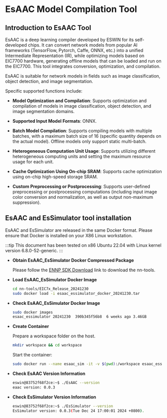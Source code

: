 # EsAAC Model Compilation Tool

## Introduction to EsAAC Tool

EsAAC is a deep learning compiler developed by ESWIN for its self-developed chips. It can convert network models from popular AI frameworks (TensorFlow, Pytorch, Caffe, ONNX, etc.) into a unified Intermediate Representation (IR), while optimizing models based on EIC7700 hardware, generating offline models that can be loaded and run on the EIC7700. This tool integrates conversion, optimization, and compilation.

EsAAC is suitable for network models in fields such as image classification, object detection, and image segmentation.

Specific supported functions include:

- **Model Optimization and Compilation**: Supports optimization and compilation of models in image classification, object detection, and image segmentation domains.

- **Supported Input Model Formats**: ONNX.

- **Batch Model Compilation**: Supports compiling models with multiple batches, with a maximum batch size of 16 (specific quantity depends on the actual model). Offline models only support static multi-batch.

- **Heterogeneous Computation Unit Usage**: Supports utilizing different heterogeneous computing units and setting the maximum resource usage for each unit.

- **Cache Optimization Using On-chip SRAM**: Supports cache optimization using on-chip high-speed storage SRAM.

- **Custom Preprocessing or Postprocessing**: Supports user-defined preprocessing or postprocessing computations (including input image color conversion and normalization, as well as output non-maximum suppression).

## EsAAC and EsSimulator tool installation

EsAAC and EsSimulator are released in the same Docker format. Please ensure that Docker is installed on your X86 Linux workstation.

:::tip
This document has been tested on x86 Ubuntu 22.04 with Linux kernel version 6.8.0-52-generic.
:::

- **Obtain EsAAC_EsSimulator Docker Compressed Package**

  Please follow the [ENNP SDK Download](introduction#ennp-sdk-download) link to download the nn-tools.

- **Load EsAAC_EsSimulator Docker Image**

  ```bash
  cd nn-tools/EIC7x_Release_20241230
  sudo docker load -i esaac_essimulator_docker_20241230.tar
  ```

- **Check EsAAC_EsSimulator Docker Image**

  ```bash
  sudo docker images
  esaac_essimulator 20241230  390b345f56b8  6 weeks ago 3.46GB
  ```

- **Create Container**

  Prepare a workspace folder on the host.

  ```bash
  mkdir workspace && cd workspace
  ```

  Start the container:

  ```bash
  sudo docker run --name esaac_sim -it -v $(pwd):/workspace esaac_essimulator:20241230 /bin/bash
  ```

- **Check EsAAC Version Information**

  ```bash
  eswin@83752f68f2ce:~$ ./EsAAC --version
  eaac version: 0.0.3
  ```

- **Check EsSimulator Version Information**

  ```bash
  eswin@83752f68f2ce:~$ ./EsSimulator --version
  EsSimulator version: 0.0.3(Tue Dec 24 17:00:01 2024 +0800).
  ```
